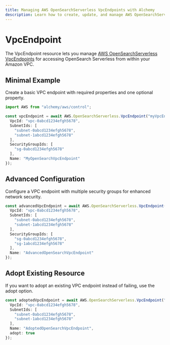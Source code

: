 ```yaml
---
title: Managing AWS OpenSearchServerless VpcEndpoints with Alchemy
description: Learn how to create, update, and manage AWS OpenSearchServerless VpcEndpoints using Alchemy Cloud Control.
---
```


# VpcEndpoint

The VpcEndpoint resource lets you manage [AWS OpenSearchServerless VpcEndpoints](https://docs.aws.amazon.com/opensearchserverless/latest/userguide/) for accessing OpenSearch Serverless from within your Amazon VPC.

## Minimal Example

Create a basic VPC endpoint with required properties and one optional property.

```ts
import AWS from "alchemy/aws/control";

const vpcEndpoint = await AWS.OpenSearchServerless.VpcEndpoint("myVpcEndpoint", {
  VpcId: "vpc-0abcd1234efgh5678",
  SubnetIds: [
    "subnet-0abcd1234efgh5678",
    "subnet-1abcd1234efgh5678"
  ],
  SecurityGroupIds: [
    "sg-0abcd1234efgh5678"
  ],
  Name: "MyOpenSearchVpcEndpoint"
});
```

## Advanced Configuration

Configure a VPC endpoint with multiple security groups for enhanced network security.

```ts
const advancedVpcEndpoint = await AWS.OpenSearchServerless.VpcEndpoint("advancedVpcEndpoint", {
  VpcId: "vpc-0abcd1234efgh5678",
  SubnetIds: [
    "subnet-0abcd1234efgh5678",
    "subnet-1abcd1234efgh5678"
  ],
  SecurityGroupIds: [
    "sg-0abcd1234efgh5678",
    "sg-1abcd1234efgh5678"
  ],
  Name: "AdvancedOpenSearchVpcEndpoint"
});
```

## Adopt Existing Resource

If you want to adopt an existing VPC endpoint instead of failing, use the adopt option.

```ts
const adoptedVpcEndpoint = await AWS.OpenSearchServerless.VpcEndpoint("adoptedVpcEndpoint", {
  VpcId: "vpc-0abcd1234efgh5678",
  SubnetIds: [
    "subnet-0abcd1234efgh5678",
    "subnet-1abcd1234efgh5678"
  ],
  Name: "AdoptedOpenSearchVpcEndpoint",
  adopt: true
});
```